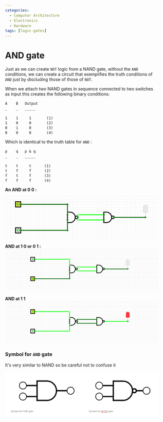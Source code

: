 ```yaml
---
categories:
  - Computer Architecture
  - Electronics
  - Hardware
tags: [logic-gates]
---
```

# AND gate

Just as we can create `NOT` logic from a NAND gate, without the `AND` conditions, we can create a circuit that exemplifies the truth conditions of `AND` just by discluding those of those of `NOT`.

When we attach two NAND gates in sequence connected to two switches as input this creates the following binary conditions:

````
A    B   Output
_    _   _____

1    1     1       (1)
1    0     0       (2)
0    1     0       (3)
0    0     0       (4)
````

Which is identical to the truth table for `AND` :

````
p    q   p & q
_    _   _____

t    t     t      (1)
t    f     f      (2)
f    t     f      (3)
f    f     f      (4)  
````

**An AND at 0 0 :**

![Screenshot_2020-08-25_at_15.04.10 1.png](../../img/Screenshot_2020-08-25_at_15.04.10.png)

**AND at 1 0 or 0 1 :**
![Screenshot_2020-08-25_at_15.05.20.png](../../img/Screenshot_2020-08-25_at_15.05.20.png)


**AND at 1 1**
![Screenshot_2020-08-25_at_15.05.36.png](../../img/Screenshot_2020-08-25_at_15.05.36.png)

### Symbol for `AND` gate

It's very similar to NAND so be careful not to confuse it

![Pasted image 20220319173651.png](../../img/Pasted_image_20220319173651.png)